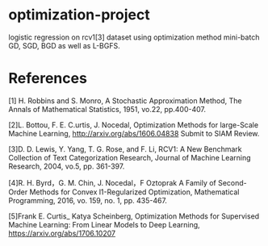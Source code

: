 # optimization-project
logistic regression on rcv1[3] dataset using optimization method mini-batch GD, SGD, BGD as well as L-BGFS.



# References
[1] H. Robbins and S. Monro, A Stochastic Approximation Method, The Annals of Mathematical
Statistics, 1951, vo.22, pp.400-407. 

[2]L. Bottou, F. E. C.urtis, J. Nocedal, Optimization Methods for large-Scale Machine Learning,
http://arxiv.org/abs/1606.04838 Submit to SIAM Review.

[3]D. D. Lewis, Y. Yang, T. G. Rose, and F. Li, RCV1: A New Benchmark Collection of Text
Categorization Research, Journal of Machine Learning Research, 2004, vo.5, pp. 361-397.

[4]R. H. Byrd，G. M. Chin, J. Nocedal，F Oztoprak A Family of Second-Order Methods for Convex
l1-Regularized Optimization, Mathematical Programming, 2016, vo. 159, no. 1, pp. 435-467. 

[5]Frank E. Curtis_ Katya Scheinberg, Optimization Methods for Supervised Machine Learning:
From Linear Models to Deep Learning, https://arxiv.org/abs/1706.10207
